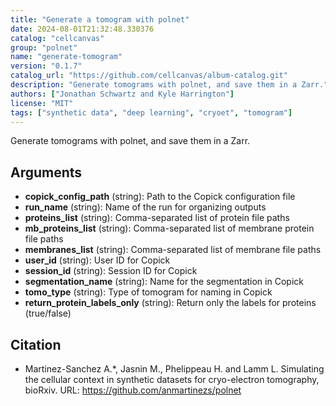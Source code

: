```yaml
---
title: "Generate a tomogram with polnet"
date: 2024-08-01T21:32:48.330376
catalog: "cellcanvas"
group: "polnet"
name: "generate-tomogram"
version: "0.1.7"
catalog_url: "https://github.com/cellcanvas/album-catalog.git"
description: "Generate tomograms with polnet, and save them in a Zarr."
authors: ["Jonathan Schwartz and Kyle Harrington"]
license: "MIT"
tags: ["synthetic data", "deep learning", "cryoet", "tomogram"]
---
```


Generate tomograms with polnet, and save them in a Zarr.

## Arguments

- **copick_config_path** (string): Path to the Copick configuration file
- **run_name** (string): Name of the run for organizing outputs
- **proteins_list** (string): Comma-separated list of protein file paths
- **mb_proteins_list** (string): Comma-separated list of membrane protein file paths
- **membranes_list** (string): Comma-separated list of membrane file paths
- **user_id** (string): User ID for Copick
- **session_id** (string): Session ID for Copick
- **segmentation_name** (string): Name for the segmentation in Copick
- **tomo_type** (string): Type of tomogram for naming in Copick
- **return_protein_labels_only** (string): Return only the labels for proteins (true/false)

## Citation

- Martinez-Sanchez A.*, Jasnin M., Phelippeau H. and Lamm L. Simulating the cellular context in synthetic datasets for cryo-electron tomography, bioRxiv.
  URL: https://github.com/anmartinezs/polnet

